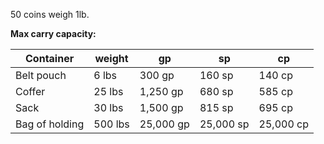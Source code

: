 50 coins weigh 1lb.

**Max carry capacity:** 

Container | weight | gp | sp | cp
-- | -- | -- | -- | --
Belt pouch | 6 lbs | 300 gp | 160 sp | 140 cp
Coffer | 25 lbs | 1,250 gp | 680 sp | 585 cp
Sack | 30 lbs | 1,500 gp | 815 sp | 695 cp
Bag of holding | 500 lbs | 25,000 gp | 25,000 sp | 25,000 cp
